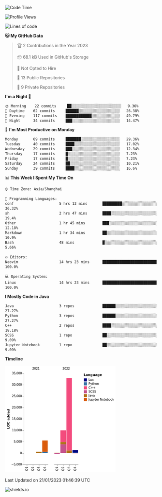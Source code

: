 <!--START_SECTION:waka-->
![Code Time](http://img.shields.io/badge/Code%20Time-103%20hrs%206%20mins-blue)

![Profile Views](http://img.shields.io/badge/Profile%20Views-0-blue)

![Lines of code](https://img.shields.io/badge/From%20Hello%20World%20I%27ve%20Written-50%20Thousand%20lines%20of%20code-blue)

**🐱 My GitHub Data** 

> 🏆 2 Contributions in the Year 2023
 > 
> 📦 68.1 kB Used in GitHub's Storage 
 > 
> 🚫 Not Opted to Hire
 > 
> 📜 13 Public Repositories 
 > 
> 🔑 9 Private Repositories  
 > 
**I'm a Night 🦉** 

```text
🌞 Morning    22 commits     ██░░░░░░░░░░░░░░░░░░░░░░░   9.36% 
🌆 Daytime    62 commits     ██████░░░░░░░░░░░░░░░░░░░   26.38% 
🌃 Evening    117 commits    ████████████░░░░░░░░░░░░░   49.79% 
🌙 Night      34 commits     ███░░░░░░░░░░░░░░░░░░░░░░   14.47%

```
📅 **I'm Most Productive on Monday** 

```text
Monday       69 commits     ███████░░░░░░░░░░░░░░░░░░   29.36% 
Tuesday      40 commits     ████░░░░░░░░░░░░░░░░░░░░░   17.02% 
Wednesday    29 commits     ███░░░░░░░░░░░░░░░░░░░░░░   12.34% 
Thursday     17 commits     █░░░░░░░░░░░░░░░░░░░░░░░░   7.23% 
Friday       17 commits     █░░░░░░░░░░░░░░░░░░░░░░░░   7.23% 
Saturday     24 commits     ██░░░░░░░░░░░░░░░░░░░░░░░   10.21% 
Sunday       39 commits     ████░░░░░░░░░░░░░░░░░░░░░   16.6%

```


📊 **This Week I Spent My Time On** 

```text
⌚︎ Time Zone: Asia/Shanghai

💬 Programming Languages: 
conf                     5 hrs 13 mins       █████████░░░░░░░░░░░░░░░░   36.32% 
sh                       2 hrs 47 mins       ████░░░░░░░░░░░░░░░░░░░░░   19.4% 
Other                    1 hr 45 mins        ███░░░░░░░░░░░░░░░░░░░░░░   12.18% 
Markdown                 1 hr 34 mins        ██░░░░░░░░░░░░░░░░░░░░░░░   10.9% 
Bash                     48 mins             █░░░░░░░░░░░░░░░░░░░░░░░░   5.66%

🔥 Editors: 
Neovim                   14 hrs 23 mins      █████████████████████████   100.0%

💻 Operating System: 
Linux                    14 hrs 23 mins      █████████████████████████   100.0%

```

**I Mostly Code in Java** 

```text
Java                     3 repos             ██████░░░░░░░░░░░░░░░░░░░   27.27% 
Python                   3 repos             ██████░░░░░░░░░░░░░░░░░░░   27.27% 
C++                      2 repos             ████░░░░░░░░░░░░░░░░░░░░░   18.18% 
SCSS                     1 repo              ██░░░░░░░░░░░░░░░░░░░░░░░   9.09% 
Jupyter Notebook         1 repo              ██░░░░░░░░░░░░░░░░░░░░░░░   9.09%

```


**Timeline**

![Chart not found](https://raw.githubusercontent.com/kopp4/kopp4/main/charts/bar_graph.png) 


 Last Updated on 21/01/2023 01:46:39 UTC
<!--END_SECTION:waka-->
![shields.io](https://img.shields.io/github/commit-activity/w/kopp4/kopp4?color=g&label=abusing%20bot&style=flat-square)
